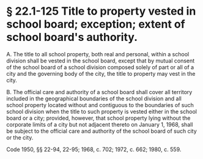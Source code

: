 # § 22.1-125 Title to property vested in school board; exception; extent of school board's authority.

<p>A. The title to all school property, both real and personal, within a school division shall be vested in the school board, except that by mutual consent of the school board of a school division composed solely of part or all of a city and the governing body of the city, the title to property may vest in the city.</p><p>B. The official care and authority of a school board shall cover all territory included in the geographical boundaries of the school division and all school property located without and contiguous to the boundaries of such school division when the title to such property is vested either in the school board or a city; provided, however, that school property lying without the corporate limits of a city but not adjacent thereto on January 1, 1968, shall be subject to the official care and authority of the school board of such city or the city.</p><p>Code 1950, §§ 22-94, 22-95; 1968, c. 702; 1972, c. 662; 1980, c. 559.</p>